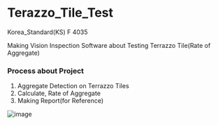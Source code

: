 # Terazzo_Tile_Test
Korea_Standard(KS) F 4035

Making Vision Inspection Software about Testing Terrazzo Tile(Rate of Aggregate)



### Process about Project
1. Aggregate Detection on Terrazzo Tiles
2. Calculate, Rate of Aggregate
3. Making Report(for Reference)



![image](https://github.com/staro190/Terazzo_Tile_Test/assets/16371108/0a01c28d-09e4-41dc-a3fc-1c13cf8111ef)
